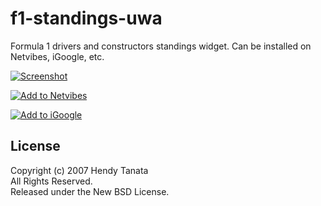 # f1-standings-uwa

Formula 1 drivers and constructors standings widget. Can be installed on
Netvibes, iGoogle, etc.

[![Screenshot](http://sites.google.com/site/widgetftw/f1standings-uwa_screen.png "Visit install page")](http://eco.netvibes.com/widgets/200927/f1-drivers-and-constructors-standings)

[![Add to Netvibes](http://eco.netvibes.com/img/add2netvibes.png "Add to Netvibes")](http://eco.netvibes.com/widgets/200927/f1-drivers-and-constructors-standings)

[![Add to iGoogle](http://www.netvibes.com/img/uwa-google.png "Add to iGoogle")](http://www.google.com/ig/add?moduleurl=http%3A%2F%2Fwww.netvibes.com%2Fapi%2Fuwa%2Fcompile%2Fgoogle.php%3FmoduleUrl%3Dhttp%253A%252F%252Fwidgetftw.googlepages.com%252Ff1standings.html)

## License
Copyright (c) 2007 Hendy Tanata<br>
All Rights Reserved.<br>
Released under the New BSD License.
